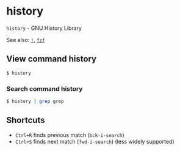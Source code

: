 # history

`history` - GNU History Library

See also: [`!`](!.md), [`fzf`](fzf.md)

## View command history
```bash
$ history
```

### Search command history
```bash
$ history | grep grep
```

## Shortcuts
- `Ctrl+R` finds previous match (`bck-i-search`)
- `Ctrl+S` finds next match     (`fwd-i-search`) (less widely supported)
